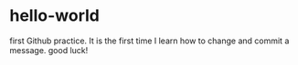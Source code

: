 # hello-world
first Github practice.
It is the first time I learn how to change and commit a message.
good luck!
